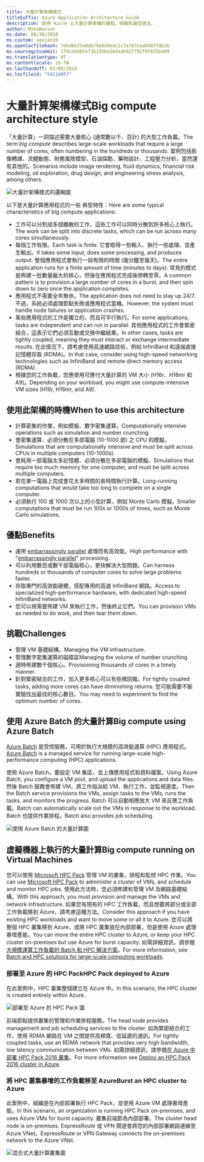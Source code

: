 ```yaml
---
title: 大量計算架構樣式
titleSuffix: Azure Application Architecture Guide
description: 說明 Azure 上大量計算架構的優點、挑戰和最佳做法。
author: MikeWasson
ms.date: 08/30/2018
ms.custom: seojan19
ms.openlocfilehash: 7dbd8e25a0db79e6dde4c1c7e787eaa040ffdb3b
ms.sourcegitcommit: 1f4cdb08fe73b1956e164ad692f792f9f635b409
ms.translationtype: HT
ms.contentlocale: zh-TW
ms.lasthandoff: 01/08/2019
ms.locfileid: "54114057"
---
```

# <a name="big-compute-architecture-style"></a><span data-ttu-id="53145-103">大量計算架構樣式</span><span class="sxs-lookup"><span data-stu-id="53145-103">Big compute architecture style</span></span>

<span data-ttu-id="53145-104">「大量計算」一詞描述需要大量核心 (通常數以千、百計) 的大型工作負載。</span><span class="sxs-lookup"><span data-stu-id="53145-104">The term *big compute* describes large-scale workloads that require a large number of cores, often numbering in the hundreds or thousands.</span></span> <span data-ttu-id="53145-105">案例包括影像轉譯、流體動態、財務風險模型、石油探勘、藥物設計、工程壓力分析，當然還有其他的。</span><span class="sxs-lookup"><span data-stu-id="53145-105">Scenarios include image rendering, fluid dynamics, financial risk modeling, oil exploration, drug design, and engineering stress analysis, among others.</span></span>

![大量計架構樣式的邏輯圖](./images/big-compute-logical.png)

<span data-ttu-id="53145-107">以下是大量計算應用程式的一些 典型特性：</span><span class="sxs-lookup"><span data-stu-id="53145-107">Here are some typical characteristics of big compute applications:</span></span>

- <span data-ttu-id="53145-108">工作可以分割成多個離散的工作，這些工作可以同時分散到許多核心上執行。</span><span class="sxs-lookup"><span data-stu-id="53145-108">The work can be split into discrete tasks, which can be run across many cores simultaneously.</span></span>
- <span data-ttu-id="53145-109">每個工作有限。</span><span class="sxs-lookup"><span data-stu-id="53145-109">Each task is finite.</span></span> <span data-ttu-id="53145-110">它會取得一些輸入、執行一些處理、並產生輸出。</span><span class="sxs-lookup"><span data-stu-id="53145-110">It takes some input, does some processing, and produces output.</span></span> <span data-ttu-id="53145-111">整個應用程式會執行一段有限的時間 (幾分鐘至幾天)。</span><span class="sxs-lookup"><span data-stu-id="53145-111">The entire application runs for a finite amount of time (minutes to days).</span></span> <span data-ttu-id="53145-112">常見的模式是佈建一批數量龐大的核心，然後在應用程式完成後停轉至零。</span><span class="sxs-lookup"><span data-stu-id="53145-112">A common pattern is to provision a large number of cores in a burst, and then spin down to zero once the application completes.</span></span>
- <span data-ttu-id="53145-113">應用程式不需要全年無休。</span><span class="sxs-lookup"><span data-stu-id="53145-113">The application does not need to stay up 24/7.</span></span> <span data-ttu-id="53145-114">不過，系統必須處理節點失敗或應用程式當機。</span><span class="sxs-lookup"><span data-stu-id="53145-114">However, the system must handle node failures or application crashes.</span></span>
- <span data-ttu-id="53145-115">某些應用程式的工作是獨立的，而且可平行執行。</span><span class="sxs-lookup"><span data-stu-id="53145-115">For some applications, tasks are independent and can run in parallel.</span></span> <span data-ttu-id="53145-116">其他應用程式的工作會緊密結合，這表示它們必須互動或交換中繼結果。</span><span class="sxs-lookup"><span data-stu-id="53145-116">In other cases, tasks are tightly coupled, meaning they must interact or exchange intermediate results.</span></span> <span data-ttu-id="53145-117">在此情況下，請考慮使用高速網路技術，例如 InfiniBand 和遠端直接記憶體存取 (RDMA)。</span><span class="sxs-lookup"><span data-stu-id="53145-117">In that case, consider using high-speed networking technologies such as InfiniBand and remote direct memory access (RDMA).</span></span>
- <span data-ttu-id="53145-118">根據您的工作負載，您應使用可應付大量計算的 VM 大小 (H16r、H16mr 和 A9)。</span><span class="sxs-lookup"><span data-stu-id="53145-118">Depending on your workload, you might use compute-intensive VM sizes (H16r, H16mr, and A9).</span></span>

## <a name="when-to-use-this-architecture"></a><span data-ttu-id="53145-119">使用此架構的時機</span><span class="sxs-lookup"><span data-stu-id="53145-119">When to use this architecture</span></span>

- <span data-ttu-id="53145-120">計算密集的作業，例如模擬、數字密集運算。</span><span class="sxs-lookup"><span data-stu-id="53145-120">Computationally intensive operations such as simulation and number crunching.</span></span>
- <span data-ttu-id="53145-121">會密集運算、必須分散在多部電腦 (10-1000 部) 之 CPU 的模擬。</span><span class="sxs-lookup"><span data-stu-id="53145-121">Simulations that are computationally intensive and must be split across CPUs in multiple computers (10-1000s).</span></span>
- <span data-ttu-id="53145-122">會耗用一部電腦太多記憶體、必須分散在多部電腦的模擬。</span><span class="sxs-lookup"><span data-stu-id="53145-122">Simulations that require too much memory for one computer, and must be split across multiple computers.</span></span>
- <span data-ttu-id="53145-123">若在單一電腦上完成會花太多時間的長時間執行計算。</span><span class="sxs-lookup"><span data-stu-id="53145-123">Long-running computations that would take too long to complete on a single computer.</span></span>
- <span data-ttu-id="53145-124">必須執行 100 或 1000 次以上的小型計算，例如 Monte Carlo 模擬。</span><span class="sxs-lookup"><span data-stu-id="53145-124">Smaller computations that must be run 100s or 1000s of times, such as Monte Carlo simulations.</span></span>

## <a name="benefits"></a><span data-ttu-id="53145-125">優點</span><span class="sxs-lookup"><span data-stu-id="53145-125">Benefits</span></span>

- <span data-ttu-id="53145-126">運用 [embarrassingly parallel][embarrassingly-parallel] 處理而有高效能。</span><span class="sxs-lookup"><span data-stu-id="53145-126">High performance with "[embarrassingly parallel][embarrassingly-parallel]" processing.</span></span>
- <span data-ttu-id="53145-127">可以利用數百或數千部電腦核心，更快解決大型問題。</span><span class="sxs-lookup"><span data-stu-id="53145-127">Can harness hundreds or thousands of computer cores to solve large problems faster.</span></span>
- <span data-ttu-id="53145-128">存取專門的高效能硬體，搭配專用的高速 InfiniBand 網路。</span><span class="sxs-lookup"><span data-stu-id="53145-128">Access to specialized high-performance hardware, with dedicated high-speed InfiniBand networks.</span></span>
- <span data-ttu-id="53145-129">您可以視需要佈建 VM 來執行工作，然後終止它們。</span><span class="sxs-lookup"><span data-stu-id="53145-129">You can provision VMs as needed to do work, and then tear them down.</span></span>

## <a name="challenges"></a><span data-ttu-id="53145-130">挑戰</span><span class="sxs-lookup"><span data-stu-id="53145-130">Challenges</span></span>

- <span data-ttu-id="53145-131">管理 VM 基礎結構。</span><span class="sxs-lookup"><span data-stu-id="53145-131">Managing the VM infrastructure.</span></span>
- <span data-ttu-id="53145-132">管理數字密集運算的磁碟區</span><span class="sxs-lookup"><span data-stu-id="53145-132">Managing the volume of number crunching</span></span>
- <span data-ttu-id="53145-133">適時佈建數千個核心。</span><span class="sxs-lookup"><span data-stu-id="53145-133">Provisioning thousands of cores in a timely manner.</span></span>
- <span data-ttu-id="53145-134">針對緊密結合的工作，加入更多核心可以有些微回報。</span><span class="sxs-lookup"><span data-stu-id="53145-134">For tightly coupled tasks, adding more cores can have diminishing returns.</span></span> <span data-ttu-id="53145-135">您可能需要不斷實驗找出最佳的核心數目。</span><span class="sxs-lookup"><span data-stu-id="53145-135">You may need to experiment to find the optimum number of cores.</span></span>

## <a name="big-compute-using-azure-batch"></a><span data-ttu-id="53145-136">使用 Azure Batch 的大量計算</span><span class="sxs-lookup"><span data-stu-id="53145-136">Big compute using Azure Batch</span></span>

<span data-ttu-id="53145-137">[Azure Batch][batch] 是受控服務，可用於執行大規模的高效能運算 (HPC) 應用程式。</span><span class="sxs-lookup"><span data-stu-id="53145-137">[Azure Batch][batch] is a managed service for running large-scale high-performance computing (HPC) applications.</span></span>

<span data-ttu-id="53145-138">使用 Azure Batch，要設定 VM 集區，並上傳應用程式和資料檔案。</span><span class="sxs-lookup"><span data-stu-id="53145-138">Using Azure Batch, you configure a VM pool, and upload the applications and data files.</span></span> <span data-ttu-id="53145-139">然後 Batch 服務會佈建 VM、將工作指派給 VM、執行工作，並監視進度。</span><span class="sxs-lookup"><span data-stu-id="53145-139">Then the Batch service provisions the VMs, assign tasks to the VMs, runs the tasks, and monitors the progress.</span></span> <span data-ttu-id="53145-140">Batch 可以自動相應放大 VM 來反應工作負載。</span><span class="sxs-lookup"><span data-stu-id="53145-140">Batch can automatically scale out the VMs in response to the workload.</span></span> <span data-ttu-id="53145-141">Batch 也提供作業排程。</span><span class="sxs-lookup"><span data-stu-id="53145-141">Batch also provides job scheduling.</span></span>

![使用 Azure Batch 的大量計算圖](./images/big-compute-batch.png)

## <a name="big-compute-running-on-virtual-machines"></a><span data-ttu-id="53145-143">虛擬機器上執行的大量計算</span><span class="sxs-lookup"><span data-stu-id="53145-143">Big compute running on Virtual Machines</span></span>

<span data-ttu-id="53145-144">您可以使用 [Microsoft HPC Pack][hpc-pack] 管理 VM 的叢集，排程和監控 HPC 作業。</span><span class="sxs-lookup"><span data-stu-id="53145-144">You can use [Microsoft HPC Pack][hpc-pack] to administer a cluster of VMs, and schedule and monitor HPC jobs.</span></span> <span data-ttu-id="53145-145">使用此方法時，您必須佈建和管理 VM 及網路基礎結構。</span><span class="sxs-lookup"><span data-stu-id="53145-145">With this approach, you must provision and manage the VMs and network infrastructure.</span></span> <span data-ttu-id="53145-146">如果您有現有的 HPC 工作負載，而且想要將部分或全部工作負載移到 Azure，請考慮這種方法。</span><span class="sxs-lookup"><span data-stu-id="53145-146">Consider this approach if you have existing HPC workloads and want to move some or all it to Azure.</span></span> <span data-ttu-id="53145-147">您可以將整個 HPC 叢集移到 Azure，或將 HPC 叢集放在內部部署，但是使用 Azure 處理暴增產能。</span><span class="sxs-lookup"><span data-stu-id="53145-147">You can move the entire HPC cluster to Azure, or keep your HPC cluster on-premises but use Azure for burst capacity.</span></span> <span data-ttu-id="53145-148">如需詳細資訊，請參閱[大規模運算工作負載的 Batch 和 HPC 解決方案][batch-hpc-solutions]。</span><span class="sxs-lookup"><span data-stu-id="53145-148">For more information, see [Batch and HPC solutions for large-scale computing workloads][batch-hpc-solutions].</span></span>

### <a name="hpc-pack-deployed-to-azure"></a><span data-ttu-id="53145-149">部署至 Azure 的 HPC Pack</span><span class="sxs-lookup"><span data-stu-id="53145-149">HPC Pack deployed to Azure</span></span>

<span data-ttu-id="53145-150">在此案例中，HPC 叢集整個建立在 Azure 中。</span><span class="sxs-lookup"><span data-stu-id="53145-150">In this scenario, the HPC cluster is created entirely within Azure.</span></span>

![部署至 Azure 的 HPC Pack 圖](./images/big-compute-iaas.png)

<span data-ttu-id="53145-152">前端節點提供叢集的管理和作業排程服務。</span><span class="sxs-lookup"><span data-stu-id="53145-152">The head node provides management and job scheduling services to the cluster.</span></span> <span data-ttu-id="53145-153">如為緊密結合的工作，使用 RDMA 網路在 VM 之間提供高頻寬、低延遲的通訊。</span><span class="sxs-lookup"><span data-stu-id="53145-153">For tightly coupled tasks, use an RDMA network that provides very high bandwidth, low latency communication between VMs.</span></span> <span data-ttu-id="53145-154">如需詳細資訊，請參閱[在 Azure 中部署 HPC Pack 2016 叢集][deploy-hpc-azure]。</span><span class="sxs-lookup"><span data-stu-id="53145-154">For more information see [Deploy an HPC Pack 2016 cluster in Azure][deploy-hpc-azure].</span></span>

### <a name="burst-an-hpc-cluster-to-azure"></a><span data-ttu-id="53145-155">將 HPC 叢集暴增的工作負載移至 Azure</span><span class="sxs-lookup"><span data-stu-id="53145-155">Burst an HPC cluster to Azure</span></span>

<span data-ttu-id="53145-156">此案例中，組織是在內部部署執行 HPC Pack，並使用 Azure VM 處理暴增產能。</span><span class="sxs-lookup"><span data-stu-id="53145-156">In this scenario, an organization is running HPC Pack on-premises, and uses Azure VMs for burst capacity.</span></span> <span data-ttu-id="53145-157">叢集前端節為內部部署。</span><span class="sxs-lookup"><span data-stu-id="53145-157">The cluster head node is on-premises.</span></span> <span data-ttu-id="53145-158">ExpressRoute 或 VPN 閘道會將您的內部部署網路連線至 Azure VNet。</span><span class="sxs-lookup"><span data-stu-id="53145-158">ExpressRoute or VPN Gateway connects the on-premises network to the Azure VNet.</span></span>

![混合式大量計算叢集圖](./images/big-compute-hybrid.png)

<!-- links -->

[batch]: /azure/batch/
[batch-hpc-solutions]: /azure/batch/batch-hpc-solutions
[deploy-hpc-azure]: /azure/virtual-machines/windows/hpcpack-2016-cluster
[embarrassingly-parallel]: https://en.wikipedia.org/wiki/Embarrassingly_parallel
[hpc-pack]: https://technet.microsoft.com/library/cc514029
